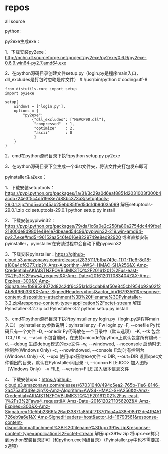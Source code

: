 # repos
all source

python:

py2exe生成exe：

1、下载安装py2exe：http://nchc.dl.sourceforge.net/project/py2exe/py2exe/0.6.9/py2exe-0.6.9.win64-py2.7.amd64.exe

2、在python源码目录创建文件setup.py（login.py是程序main入口，dll_excludes是打包时忽略是库文件）
	# !/usr/bin/python
	# coding:utf-8

	from distutils.core import setup
	import py2exe

	setup(
		windows = ['login.py'],
		options = {
			"py2exe":
				{"dll_excludes": ["MSVCP90.dll"],
				 "compressed"  : 1,
				 "optimize"    : 2,
				 "ascii"       : 0
				 }
		}
	)

2、cmd在python源码目录下执行python setup.py py2exe

3、在python源码目录下会生成一个dist文件夹，将该文件夹打包发布即可

pyinstaller生成exe：

1、下载安装setuptools：https://pypi.python.org/packages/1a/31/3c29a0d6eaf8851d2031003f300b4accb724e3f5c4d519e8e7d88bc373a3/setuptools-29.0.1.zip#md5=ab145ab25ebb85ffed5dc1db9d03a099
	解压setuptools-29.0.1.zip
	cd setuptools-29.0.1
	python setup.py install
	
2、下载安装pypiwin32：https://pypi.python.org/packages/79/da/1c6a0e2c258fa80a2754dc449fbe121800de8d9801e48e1e7dbeaed54c96/pypiwin32-219.win-amd64-py2.7.exe#md5=96152aa546fe016e8229749e8ed92920
	或者直接安装pyinstaller，pyinstaller在安装过程中会自动下载pypiwin32
	
3、下载安装pyinstaller：https://github-cloud.s3.amazonaws.com/releases/2835111/bfba749c-1171-11e6-8d18-a180a4df6377.zip?X-Amz-Algorithm=AWS4-HMAC-SHA256&X-Amz-Credential=AKIAISTNZFOVBIJMK3TQ%2F20161201%2Fus-east-1%2Fs3%2Faws4_request&X-Amz-Date=20161201T083404Z&X-Amz-Expires=300&X-Amz-Signature=fb89524072d82c2df6c351a1d3cdab8af50e845cb1954b92a02f24b8df96b33f&X-Amz-SignedHeaders=host&actor_id=16793561&response-content-disposition=attachment%3B%20filename%3DPyInstaller-3.2.zip&response-content-type=application%2Foctet-stream
	解压PyInstaller-3.2.zip
	cd PyInstaller-3.2
	python setup.py install
	
3、cmd在python源码目录下执行pyinstaller.py login.py（login.py是程序main入口）
	pyinstaller.py参数说明：pyinstaller.py -Fw login.py
	-F, --onefile Py代码只有一个文件
	-D, --onedir Py代码放在一个目录中（默认选项）
	-K, --tk 包含TCL/TK
	-a, --ascii 不包含编码，在支持unicode的python上默认包含所有编码
	-d, --debug 生成debug模式的exe文件
	-w, --windowed, --noconsole 启动时无控制台(Windows Only)
	-c, --nowindowed, --console 启动时有控制台(Windows Only)
	-X, --upx 使用upx压缩exe文件
	-o DIR, --out=DIR 设置spec文件输出的目录，默认在PyInstaller同目录
	-i, --icon=<FILE.ICO> 加入图标（Windows Only）
	-v FILE, --version=FILE 加入版本信息文件
	
4、下载安装upx：https://github-cloud.s3.amazonaws.com/releases/67031040/494c5ea2-765b-11e6-8146-2a475a3f349e.zip?X-Amz-Algorithm=AWS4-HMAC-SHA256&X-Amz-Credential=AKIAISTNZFOVBIJMK3TQ%2F20161202%2Fus-east-1%2Fs3%2Faws4_request&X-Amz-Date=20161202T105620Z&X-Amz-Expires=300&X-Amz-Signature=10e5bb2366fa26ad33871a85f4f713701da4a438e08d12de4f9451726eb9a6e1&X-Amz-SignedHeaders=host&actor_id=16793561&response-content-disposition=attachment%3B%20filename%3Dupx391w.zip&response-content-type=application%2Foctet-stream
	解压upx391w.zip
	将upx.exe拷贝到python安装目录即可（和python.exe同级目录）（Pyinstaller.py中也不需要加-x选项）